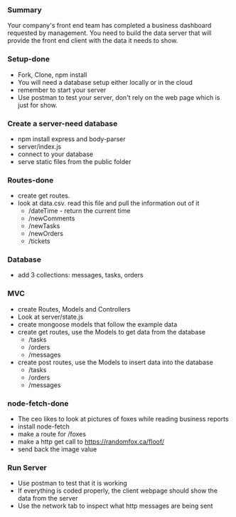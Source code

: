 ### Summary

Your company's front end team has completed a business dashboard requested by management. You need to build the data server that will provide the front end client with the data it needs to show.

### Setup-done

- Fork, Clone, npm install
- You will need a database setup either locally or in the cloud
- remember to start your server
- Use postman to test your server, don't rely on the web page which is just for show.

### Create a server-need database

- npm install express and body-parser
- server/index.js
- connect to your database
- serve static files from the public folder

### Routes-done

- create get routes.
- look at data.csv. read this file and pull the information out of it
  - /dateTime - return the current time
  - /newComments
  - /newTasks
  - /newOrders
  - /tickets

### Database

- add 3 collections: messages, tasks, orders

### MVC

- create Routes, Models and Controllers
- Look at server/state.js
- create mongoose models that follow the example data
- create get routes, use the Models to get data from the database
  - /tasks
  - /orders
  - /messages
- create post routes, use the Models to insert data into the database
  - /tasks
  - /orders
  - /messages

### node-fetch-done

- The ceo likes to look at pictures of foxes while reading business reports
- install node-fetch
- make a route for /foxes
- make a http get call to https://randomfox.ca/floof/
- send back the image value

### Run Server

- Use postman to test that it is working
- If everything is coded properly, the client webpage should show the data from the server
- Use the network tab to inspect what http messages are being sent
